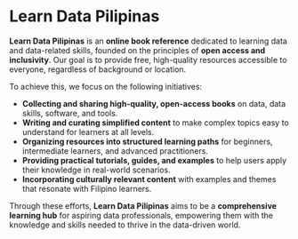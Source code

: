 # Learn Data Pilipinas  

**Learn Data Pilipinas** is an **online book reference** dedicated to learning data and data-related skills, founded on the principles of **open access and inclusivity**. Our goal is to provide free, high-quality resources accessible to everyone, regardless of background or location.  

To achieve this, we focus on the following initiatives:  
- **Collecting and sharing high-quality, open-access books** on data, data skills, software, and tools.  
- **Writing and curating simplified content** to make complex topics easy to understand for learners at all levels.  
- **Organizing resources into structured learning paths** for beginners, intermediate learners, and advanced practitioners.  
- **Providing practical tutorials, guides, and examples** to help users apply their knowledge in real-world scenarios.  
- **Incorporating culturally relevant content** with examples and themes that resonate with Filipino learners.  

Through these efforts, **Learn Data Pilipinas** aims to be a **comprehensive learning hub** for aspiring data professionals, empowering them with the knowledge and skills needed to thrive in the data-driven world.  
